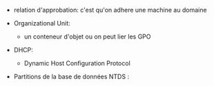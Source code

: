 - relation d'approbation:
	c'est qu'on adhere une machine au domaine
- Organizational Unit:
	- un conteneur d'objet ou on peut lier les GPO
- DHCP:
	- Dynamic Host Configuration Protocol 

- Partitions de la base de données NTDS :
